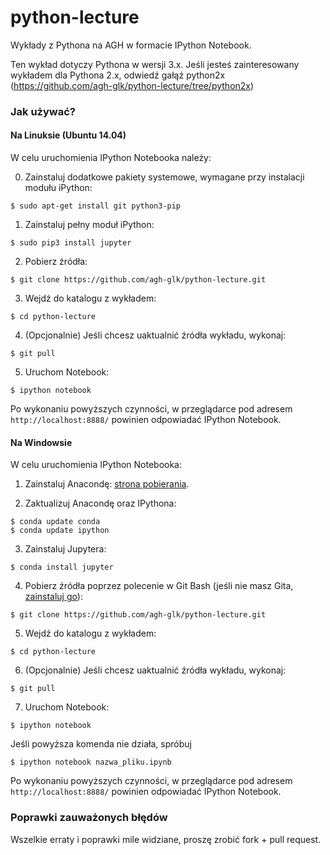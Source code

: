 python-lecture
==============

Wykłady z Pythona na AGH w formacie IPython Notebook.

Ten wykład dotyczy Pythona w wersji 3.x.
Jeśli jesteś zainteresowany wykładem dla Pythona 2.x, odwiedź gałąź python2x (https://github.com/agh-glk/python-lecture/tree/python2x)

### Jak używać?

#### Na Linuksie (Ubuntu 14.04)

W celu uruchomienia IPython Notebooka należy:

0. Zainstaluj dodatkowe pakiety systemowe, wymagane przy instalacji modułu iPython:
  
  ```
  $ sudo apt-get install git python3-pip
  ```

1. Zainstaluj pełny moduł iPython:

  ```
  $ sudo pip3 install jupyter
  ```

2. Pobierz źródła:

  ```
  $ git clone https://github.com/agh-glk/python-lecture.git
  ```
  
3. Wejdź do katalogu z wykładem:

  ```
  $ cd python-lecture
  ```

4. (Opcjonalnie) Jeśli chcesz uaktualnić źródła wykładu, wykonaj:

  ```
  $ git pull
  ```

5. Uruchom Notebook:

  ```
  $ ipython notebook
  ```
  
Po wykonaniu powyższych czynności, w przeglądarce pod adresem `http://localhost:8888/` powinien odpowiadać IPython Notebook.


#### Na Windowsie

W celu uruchomienia IPython Notebooka:

1. Zainstaluj Anacondę: [strona pobierania](http://continuum.io/downloads).

2. Zaktualizuj Anacondę oraz IPythona:

  ```
  $ conda update conda
  $ conda update ipython
  ```

3. Zainstaluj Jupytera:

  ```
  $ conda install jupyter
  ```

4. Pobierz źródła poprzez polecenie w Git Bash (jeśli nie masz Gita, [zainstaluj go](http://git-scm.com/download/win)):

  ```
  $ git clone https://github.com/agh-glk/python-lecture.git
  ```
5. Wejdź do katalogu z wykładem:

  ```
  $ cd python-lecture
  ```

6. (Opcjonalnie) Jeśli chcesz uaktualnić źródła wykładu, wykonaj:

  ```
  $ git pull
  ```

7. Uruchom Notebook:

  ```
  $ ipython notebook
  ```

Jeśli powyższa komenda nie działa, spróbuj

  ```
  $ ipython notebook nazwa_pliku.ipynb
  ```

Po wykonaniu powyższych czynności, w przeglądarce pod adresem `http://localhost:8888/` powinien odpowiadać IPython Notebook.



### Poprawki zauważonych błędów

Wszelkie erraty i poprawki mile widziane, proszę zrobić fork + pull request. 
